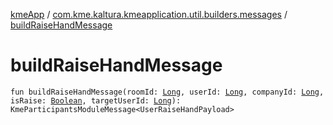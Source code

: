 [kmeApp](../index.md) / [com.kme.kaltura.kmeapplication.util.builders.messages](index.md) / [buildRaiseHandMessage](./build-raise-hand-message.md)

# buildRaiseHandMessage

`fun buildRaiseHandMessage(roomId: `[`Long`](https://kotlinlang.org/api/latest/jvm/stdlib/kotlin/-long/index.html)`, userId: `[`Long`](https://kotlinlang.org/api/latest/jvm/stdlib/kotlin/-long/index.html)`, companyId: `[`Long`](https://kotlinlang.org/api/latest/jvm/stdlib/kotlin/-long/index.html)`, isRaise: `[`Boolean`](https://kotlinlang.org/api/latest/jvm/stdlib/kotlin/-boolean/index.html)`, targetUserId: `[`Long`](https://kotlinlang.org/api/latest/jvm/stdlib/kotlin/-long/index.html)`): KmeParticipantsModuleMessage<UserRaiseHandPayload>`